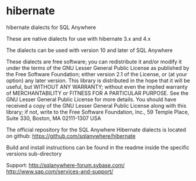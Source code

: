 hibernate
=========

hibernate dialects for SQL Anywhere

These are native dialects for use with hibernate 3.x and 4.x

The dialects can be used with version 10 and later of SQL Anywhere


These dialects are free software; you can redistribute it and/or
modify it under the terms of the GNU Lesser General Public
License as published by the Free Software Foundation; either
version 2.1 of the License, or (at your option) any later version.
This library is distributed in the hope that it will be useful,
but WITHOUT ANY WARRANTY; without even the implied warranty of
MERCHANTABILITY or FITNESS FOR A PARTICULAR PURPOSE.  See the GNU
Lesser General Public License for more details.
You should have received a copy of the GNU Lesser General Public
License along with this library; if not, write to the Free Software
Foundation, Inc., 59 Temple Place, Suite 330, Boston, MA  02111-1307  USA


The official repository for the SQL Anywhere Hibernate dialects is located on github:
https://github.com/sqlanywhere/hibernate


Build and install instructions can be found in the readme inside the specific versions sub-directory


Support: http://sqlanywhere-forum.sybase.com/
         http://www.sap.com/services-and-support/
